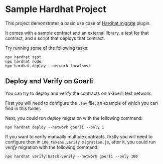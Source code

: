 # Sample Hardhat Project

This project demonstrates a basic use case of [Hardhat migrate](https://www.npmjs.com/package/@dlsl/hardhat-migrate) plugin. 

It comes with a sample contract and an external library, a test for that contract, and a script that deploys that contract.

Try running some of the following tasks:

```shell
npx hardhat test
npx hardhat node
npx hardhat deploy --network localhost
```

## Deploy and Verify on Goerli 

You can try to deploy and verify the contracts on a Goerli test network.

First you will need to configure the `.env` file, an example of which you can find in this folder.

Next, you could run *deploy* migration with the following command:
```shell
npx hardhat deploy --network goerli --only 1
```

If you want to verify manually multiple contracts, firstly you will need to configure then in `100_tokens.verify.migration.js`, after it, you could run *verify* migration with the following command: 
```shell
npx hardhat verify:batch-verify --network goerli --only 100
```
